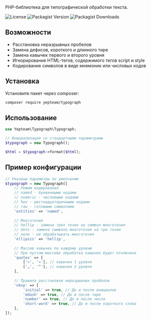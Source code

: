PHP-библиотека для типографической обработки текста.

![License](https://img.shields.io/github/license/yepteam/typograph?style=flat-square)
![Packagist Version](https://img.shields.io/packagist/v/yepteam/typograph?style=flat-square)
![Packagist Downloads](https://img.shields.io/packagist/dt/yepteam/typograph?style=flat-square)

## Возможности

- Расстановка неразрывных пробелов
- Замена дефисов, короткого и длинного тире
- Замена кавычек первого и второго уровня
- Игнорирование HTML-тегов, содержимого тегов script и style
- Кодирование символов в виде мнемоник или числовых кодов

## Установка

Установите пакет через composer:

```bash
composer require yepteam/typograph
```

## Использование

```php
use Yepteam\Typograph\Typograph;

// Инициализация со стандартными параметрами
$typograph = new Typograph();

$html = $typograph->format($html);
```

## Пример конфигурации

```php
// Указаны параметры по умолчанию
$typograph = new Typograph([
    // Режим кодирования
    // named - буквенными кодами
    // numeric - числовыми кодами
    // hex - шестнадцатеричными кодами
    // raw - готовыми символами
    'entities' => 'named',
    
    // Многоточия
    // hellip - замена трех точек на символ многоточия
    // dots - замена символа многоточия на три точки
    // none - не обрабатывать многоточия
    'ellipsis' => 'hellip',
    
    // Массив кавычек по каждому уровню
    // При пустом массиве обработка кавычек будет отключена
    'quotes' => [
        ['«', '»'], // кавычки 1 уровня
        ['„', '“'], // кавычки 2 уровня
    ],
    
    // Правила расстановки неразрывных пробелов
    'nbsp' => [
        'initial' => true, // До и после инициалов
        'mdash' => true, // До и после тире
        'number' => true, // До и после числа
        'short-word' => true, // До и после короткого слова
    ],
]);
```
